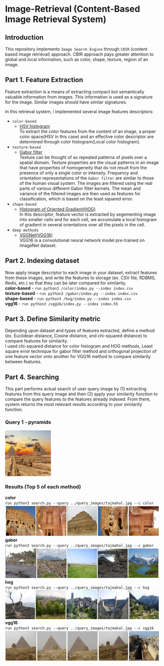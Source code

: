 # Image-Retrieval (Content-Based Image Retrieval System)

## Introduction
This repository implements `Image Search Engine` through `CBIR` (content based image retrieval) approach.
CBIR approach pays greater attention to global and local information, such as color, shape, texture, region of an image.

## Part 1. Feature Extraction

Feature extraction is a means of extracting compact but semantically valuable information from images. This information is used as a signature for the image. Similar images should have similar signatures.

In this retrieval system, i implemented several image features descriptors:

* `color-based`
  - [HSV histogram](https://github.com/vamc-stash/image-retrieval/blob/master/src/color/color.py) </br>
    To extract the color features from the content of an image, a proper color space(HSV in this case) and an effective color       descriptor are determined through color histogram(Local color histogram).
* `texture-based` 
  - [Gabor filter](https://github.com/vamc-stash/image-retrieval/blob/master/src/gabor/gabor.py) </br>
  Texture can be thought of as repeated patterns of pixels over a spatial domain. Texture properties are the visual patterns     in an image that have properties of homogeneity that do not result from the presence of only a single color or intensity.
  Frequency and orientation representations of the `Gabor filter` are similar to those of the human visual system. The images     are filtered using the real parts of various different Gabor filter kernels. The mean and variance of the filtered images are   then used as features for classification, which is based on the least squared error.
* `shape-based` 
   - [Histogram of Oriented Gradient(HOG)](https://github.com/vamc-stash/image-retrieval/blob/master/src/hog/hog.py) </br>
   In this descriptor, feature vector is extracted by segementing image into smaller cells and for each cell, we accumulate a local histogram of gradient in several orientations over all the pixels in the cell. 
* `deep methods`
   - [VGGNet(VGG16)](https://github.com/vamc-stash/image-retrieval/blob/master/src/vgg16/vgg16.py) </br>
   VGG16 is a convolutional neural network model pre-trained on ImageNet dataset. 
   

## Part 2. Indexing dataset

Now apply image descriptor to each image in your dataset, extract features from these images, and write the features to storage (ex. CSV file, RDBMS, Redis, etc.) so that they can be later compared for similarity.</br>
**color-based** - `run python3 /color/index.py --index index.csv` </br>
**texture-based** - `run python3 /gabor/index.py --index index.csv` </br>
**shape-based** - `run python3 /hog/index.py --index index.csv` </br>
**vgg16** - `run python3 /vgg16/index.py --index index.h5` </br>


## Part 3. Define Similarity metric

Depending upon dataset and types of features extracted, define a method (ex. Euclidean distance, Cosine distance, and chi-squared distance) to compare features for similarity. </br>
I used chi-squared distance for color histogram and HOG methods, Least square error technique for gabor filter method and orthogonal projection of one feature vector onto another for VGG16 method to compare similarity between features.

## Part 4. Searching

This part performs actual search of user query image by (1) extracting features from this query image and then (2) apply your similarity function to compare the query features to the features already indexed. From there, system returns the most relevant results according to your similarity function.</br>

### Query 1 - pyramids </br>
<img src="https://github.com/vamc-stash/image-retrieval/blob/master/query_images/egypt.jpg" alt="pyramids" width="150" height="150"> </br>
### Results (Top 5 of each method)
**color** <br>
`run python3 search.py --query ../query_images/tajmahal.jpg --c color`
<img src="https://github.com/vamc-stash/image-retrieval/blob/master/results/q1_color_result.png" alt="color-result" > </br>
**gabor** <br>
`run python3 search.py --query ../query_images/tajmahal.jpg --c gabor`
<img src="https://github.com/vamc-stash/image-retrieval/blob/master/results/q1_gabor_result.png" alt="color-result" > </br>
**hog** <br>
`run python3 search.py --query ../query_images/tajmahal.jpg --c hog`
<img src="https://github.com/vamc-stash/image-retrieval/blob/master/results/q1_hog_result.png" alt="color-result" > </br>
**vgg16** <br>
`run python3 search.py --query ../query_images/tajmahal.jpg --c vgg16`
<img src="https://github.com/vamc-stash/image-retrieval/blob/master/results/q1_vgg16_result.png" alt="color-result" > </br>







